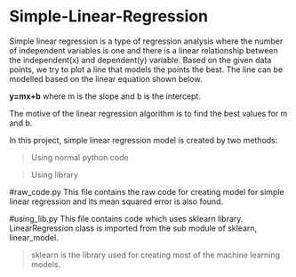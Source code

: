 # Simple-Linear-Regression
Simple linear regression is a type of regression analysis where the number of independent variables is one and there is a linear relationship between the independent(x) and dependent(y) variable. Based on the given data points, we try to plot a line that models the points the best. The line can be modelled based on the linear equation shown below.

 **y=mx+b** 
 where m is the slope and b is the intercept.

The motive of the linear regression algorithm is to find the best values for m and b. 

In this project, simple linear regression model is created by two  methods:

 > Using normal python code
 
 > Using library
 
 #raw_code.py
 This file contains the raw code for creating model for simple linear regression and its mean squared error is also found.
 
 #using_lib.py
 This file contains code which uses sklearn library. LinearRegression class is imported from the sub module of sklearn, linear_model.
  >sklearn is the library used for creating most of the machine learning models.
